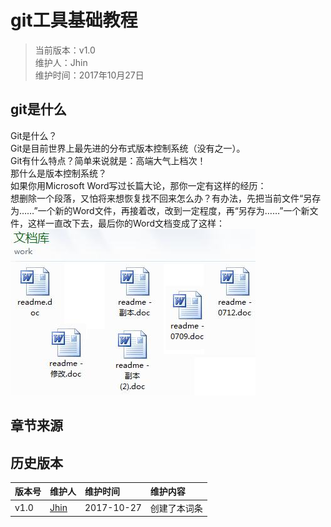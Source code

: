# git工具基础教程
>当前版本：v1.0  
>维护人：Jhin  
>维护时间：2017年10月27日

## git是什么
Git是什么？  
Git是目前世界上最先进的分布式版本控制系统（没有之一）。  
Git有什么特点？简单来说就是：高端大气上档次！  
那什么是版本控制系统？  
如果你用Microsoft Word写过长篇大论，那你一定有这样的经历：  
想删除一个段落，又怕将来想恢复找不回来怎么办？有办法，先把当前文件“另存为……”一个新的Word文件，再接着改，改到一定程度，再“另存为……”一个新文件，这样一直改下去，最后你的Word文档变成了这样：  
![word创建多个版本](/wiki/image/git-word-0.jpg "关于word创建多个版本的图片")
## 章节来源

## 历史版本

| 版本号 | 维护人 |维护时间 |维护内容|
| :- | :- | :-| :- |
| v1.0 | [Jhin](http://blog.link-lin.cn) |2017-10-27|创建了本词条|

